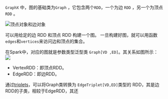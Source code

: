 `GraphX` 中，图的基础类为`Graph` ，它包含两个`RDD`，一个为边 `RDD` ，另一个为顶点`RDD` 。

![顶点对象和边对象](Pasted%20image%2020230409150238.png)

可以用给定的边 RDD 和顶点 RDD 构建一个图。 一旦构建好图，就可以用函数`edges`和`vertices`来访问边和顶点的集合。

在Spark中，对应的图就是参数类型泛型类 `Graph[VD ,ED]`。其关系如图所示：
![](Pasted%20image%2020230409151401.png)
- VertexRDD：即顶点RDD。
- EdgeRDD：即边RDD。

通过[triplets](方法含义.md#triplets)，可以将Graph类转换为 `EdgeTriplet[VD,ED]`类型的 RDD，其是边RDD的子类，相较于EdgeRDD，其还